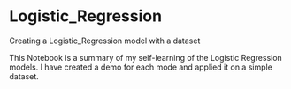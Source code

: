 # Logistic_Regression
Creating a Logistic_Regression model with a dataset

This Notebook is a summary of my self-learning of the  Logistic Regression models.
I have created a demo for each mode and applied it on a simple dataset.
